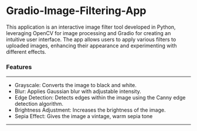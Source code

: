 # Gradio-Image-Filtering-App
This application is an interactive image filter tool developed in Python, leveraging OpenCV for image processing and Gradio for creating an intuitive user interface. The app allows users to apply various filters to uploaded images, enhancing their appearance and experimenting with different effects.

### Features
---
* Grayscale: Converts the image to black and white.
* Blur: Applies Gaussian blur with adjustable intensity.
* Edge Detection: Detects edges within the image using the Canny edge detection algorithm.
* Brightness Adjustment: Increases the brightness of the image.
* Sepia Effect: Gives the image a vintage, warm sepia tone
---
